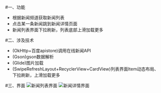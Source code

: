 #一、功能
* 根据新闻频道获取新闻列表
* 点击某一条新闻跳到新闻详情页面
* 新闻列表界面下拉刷新，列表底部上滑加载更多

#二、涉及技术
* (OkHttp+百度apistore)调用在线新闻API
* (Gson)gson数据解析
* (Glide)图片加载
* (SwipeRefreshLayout+RecyclerView+CardView)列表界面Item动态布局、下拉刷新，上滑加载更多

#三、界面
![新闻列表界面](http://upload-images.jianshu.io/upload_images/2706458-2e61e72e6063c586.png?imageMogr2/auto-orient/thumbnail/!30p)
![新闻详情界面](http://upload-images.jianshu.io/upload_images/2706458-e8f0ec49429e5e56.png?imageMogr2/auto-orient/thumbnail/!30p)
